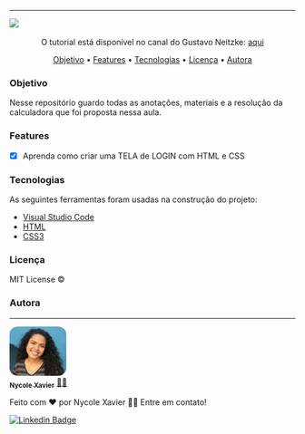 -----

<img src="https://img.shields.io/static/v1?label=Status&message=complete&color=0080000&style=for-the-badge&logo=ghost"/>
 
<p align="center">O tutorial está disponível no canal do Gustavo Neitzke: <a href="https://www.youtube.com/watch?v=42TShjXR0m0" > aqui </a> </p>

<p align="center">
 <a href="#objetivo">Objetivo</a> •
 <a href="#features">Features</a> • 
 <a href="#tecnologias">Tecnologias</a> •
 <a href="#licença">Licença</a> • 
 <a href="#autora">Autora</a>
</p>

### Objetivo
Nesse repositório guardo todas as anotações, materiais e a resolução da calculadora que foi proposta nessa aula. 

### Features

- [X] Aprenda como criar uma TELA de LOGIN com HTML e CSS


### Tecnologias

As seguintes ferramentas foram usadas na construção do projeto:

- [Visual Studio Code](https://code.visualstudio.com/download)
- [HTML](https://developer.mozilla.org/en-US/docs/Glossary/HTML5)
- [CSS3](https://developer.mozilla.org/en-US/docs/Web/CSS)

### Licença

MIT License ©

### Autora
---

<a href="https://nycole-xavierr.medium.com/">
 <img style="border-radius: 15%;" src="assets/eu01.jpeg" width="100px;" alt=""/>
 <br />
 <sub><b>Nycole Xavier</b></sub></a> <a href="https://nycole-xavierr.medium.com/" title="Medium">👩‍💻</a>


Feito com ❤️ por Nycole Xavier 👋🏽 Entre em contato!

[![Linkedin Badge](https://img.shields.io/badge/-NycoleXavier-blue?style=flat-square&logo=Linkedin&logoColor=white&link=https://https://www.linkedin.com/in/nycole-xavier-641271202/)](https://www.linkedin.com/in/nycole-xavier-641271202/) 

